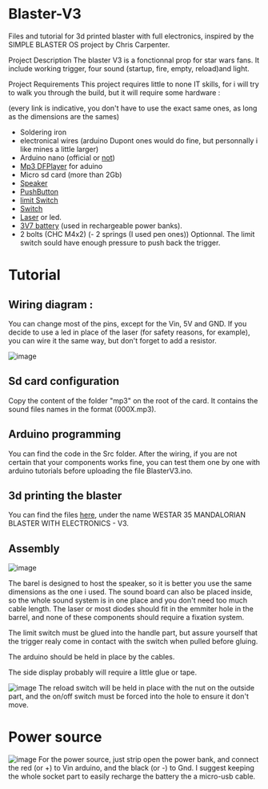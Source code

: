 # Blaster-V3
Files and tutorial for 3d printed blaster with full electronics, inspired by the SIMPLE BLASTER OS project by Chris Carpenter.

Project Description
The blaster V3 is a fonctionnal prop for star wars fans. It include working trigger, four sound (startup, fire, empty, reload)and light.

Project Requirements
This project requires little to none IT skills, for i will try to walk you through the build, but it will require some hardware :

(every link is indicative, you don't have to use the exact same ones, as long as the dimensions are the sames)

- Soldering iron
- electronical wires (arduino Dupont ones would do fine, but personnally i like mines a little larger)
- Arduino nano (official or [not](https://www.amazon.fr/s?k=arduino+nano+elegoo&__mk_fr_FR=%C3%85M%C3%85%C5%BD%C3%95%C3%91&crid=21AOODUQ6L2EV&sprefix=arduino+nano+elegoo%2Caps%2C70&ref=nb_sb_noss_1))
- [Mp3 DFPlayer](https://www.amazon.fr/AZDelivery-DFPlayer-Arduino-compris-eBook/dp/B07Z5D1TX8/ref=sr_1_3_sspa?keywords=dfplayer+mini+mp3+arduino&qid=1680517477&sprefix=dfp%2Caps%2C74&sr=8-3-spons&sp_csd=d2lkZ2V0TmFtZT1zcF9hdGY&psc=1) for aduino 
- Micro sd card (more than 2Gb)
- [Speaker](https://fr.aliexpress.com/item/32921436094.html?isdl=y&aff_fsk=_9znYgV&src=Connexity&aff_platform=aff_feeds&aff_short_key=_9znYgV&pdp_npi=2%40dis%21EUR%211.87%211.64%21%21%21%21%21%40%2166133252193%21afff&dp=16805211846515582166112021000008005&cn=318473&cv=a5930b23d6663d1663e90cd684112080)
- [PushButton](https://www.amazon.fr/Ytian-Bouton-Momentan%C3%A9s-Poussoir-Interrupteur/dp/B07C845S2Q/ref=sr_1_22?__mk_fr_FR=%C3%85M%C3%85%C5%BD%C3%95%C3%91&crid=32O9IRXOQR8O5&keywords=bouton+poussoir+2a+2+broches&qid=1680521309&sprefix=bouton+poussir+2a+2broche%2Caps%2C75&sr=8-22)
- [limit Switch](https://www.amazon.fr/UKCOCO-interrupteur-commutateur-bouton-poussoir-momentan%C3%A9/dp/B07MDJZJG5/ref=sr_1_6?keywords=bouton+fin+de+course&qid=1680521338&sprefix=boton+fin+de+co%2Caps%2C73&sr=8-6)
- [Switch](https://www.amazon.fr/Youmile-interrupteurs-glissi%C3%A8re-verticaux-interrupteur/dp/B08SM2HHNR/ref=sr_1_12?__mk_fr_FR=%C3%85M%C3%85%C5%BD%C3%95%C3%91&crid=HISOVMCE42Q9&keywords=interrupteur%2Barduino&qid=1680521400&sprefix=inerrupteur%2Barduino%2Caps%2C72&sr=8-12&th=1)
- [Laser](https://www.amazon.fr/RUNCCI-YUN-Photor%C3%A9sistance-R%C3%A9sistance-D%C3%A9pendant-Lumi%C3%A8re/dp/B08N1F5YBG/ref=sr_1_2_sspa?adgrpid=1353499750845157&hvadid=84594162209376&hvbmt=be&hvdev=c&hvlocphy=126407&hvnetw=o&hvqmt=e&hvtargid=kwd-84594261404324%3Aloc-66&hydadcr=27708_2269046&keywords=arduino+laser&qid=1680522013&sr=8-2-spons&sp_csd=d2lkZ2V0TmFtZT1zcF9hdGY&psc=1) or led.
- [3V7 battery](https://fr.aliexpress.com/item/1005002103573966.html?spm=a2g0o.productlist.main.1.2878Y3HlY3HlwL&algo_pvid=c6a24adb-264b-4a89-9a11-c64aae41eedb&algo_exp_id=c6a24adb-264b-4a89-9a11-c64aae41eedb-0&pdp_npi=3%40dis%21EUR%213.2%210.99%21%21%21%21%21%402145280e16810720125923848d06eb%2112000018750964947%21sea%21FR%210&curPageLogUid=wxnUIWOozNJB) (used in rechargeable power banks). 
- 2 bolts (CHC M4x2)
(- 2 springs (I used pen ones)) Optionnal. The limit switch sould have enough pressure to push back the trigger.

# Tutorial

## Wiring diagram : 
You can change most of the pins, except for the Vin, 5V and GND.
If you decide to use a led in place of the laser (for safety reasons, for example), you can wire it the same way, but don't forget to add a resistor.

![image](https://user-images.githubusercontent.com/129743177/230795071-87c8c174-db06-427d-ab05-0a17377ab25e.png)

## Sd card configuration
Copy the content of the folder "mp3" on the root of the card. It contains the sound files names in the format (000X.mp3).

## Arduino programming
You can find the code in the Src folder. After the wiring, if you are not certain that your components works fine, you can test them one by one with arduino tutorials before uploading the file BlasterV3.ino.

## 3d printing the blaster
You can find the files [here](https://cults3d.com/en/users/DreamShapr/creations), under the name WESTAR 35 MANDALORIAN BLASTER WITH ELECTRONICS - V3.


## Assembly
![image](![image](https://user-images.githubusercontent.com/129743177/230795257-d6a11056-ae1c-4426-ac41-bf0b0ec874e6.png))

The barel is designed to host the speaker, so it is better you use the same dimensions as the one i used. The sound board can also be placed inside, so the whole sound system is in one place and you don't need too much cable length. The laser or most diodes should fit in the emmiter hole in the barrel, and none of these components should require a fixation system.

The limit switch must be glued into the handle part, but assure yourself that the trigger realy come in contact with the switch when pulled before gluing.

The arduino should be held in place by the cables.

The side display probably will require a little glue or tape.

![image](![image](https://user-images.githubusercontent.com/129743177/230795236-cfec7d25-c50e-4dee-8868-ae3e3e2e6e28.png))
The reload switch will be held in place with the nut on the outside part, and the on/off switch must be forced into the hole to ensure it don't move.

# Power source
![image](https://user-images.githubusercontent.com/129743177/230795277-bea13ceb-bde7-4005-866e-dceec82eb011.png)
For the power source, just strip open the power bank, and connect the red (or +) to Vin arduino, and the black (or -) to Gnd. I suggest keeping the whole socket part to easily recharge the battery the a micro-usb cable.

